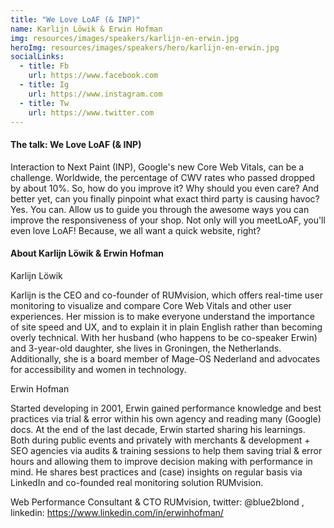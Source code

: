 ```yaml
---
title: "We Love LoAF (& INP)"
name: Karlijn Löwik & Erwin Hofman
img: resources/images/speakers/karlijn-en-erwin.jpg
heroImg: resources/images/speakers/hero/karlijn-en-erwin.jpg
socialLinks: 
  - title: Fb
    url: https://www.facebook.com
  - title: Ig
    url: https://www.instagram.com
  - title: Tw
    url: https://www.twitter.com
---
```


#### The talk: We Love LoAF (& INP)

Interaction to Next Paint (INP), Google's new Core Web Vitals, can be a challenge. Worldwide, the percentage of CWV rates who passed dropped by about 10%. So, how do you improve it? Why should you even care? And better yet, can you finally pinpoint what exact third party is causing havoc? Yes. You can. Allow us to guide you through the awesome ways you can improve the responsiveness of your shop. Not only will you meetLoAF, you'll even love LoAF! Because, we all want a quick website, right?

#### About Karlijn Löwik & Erwin Hofman

Karlijn Löwik

Karlijn is the CEO and co-founder of RUMvision, which offers real-time user monitoring to visualize and compare Core Web Vitals and other user experiences. Her mission is to make everyone understand the importance of site speed and UX, and to explain it in plain English rather than becoming overly technical. With her husband (who happens to be co-speaker Erwin) and 3-year-old daughter, she lives in Groningen, the Netherlands. Additionally, she is a board member of Mage-OS Nederland and advocates for accessibility and women in technology.

Erwin Hofman

Started developing in 2001, Erwin gained performance knowledge and best practices via trial & error within his own agency and reading many (Google) docs. At the end of the last decade, Erwin started sharing his learnings. Both during public events and privately with merchants & development + SEO agencies via audits & training sessions to help them saving trial & error hours and allowing them to improve decision making with performance in mind. He shares best practices and (case) insights on regular basis via LinkedIn and co-founded real monitoring solution RUMvision.



Web Performance Consultant & CTO RUMvision, twitter: @blue2blond , linkedin: https://www.linkedin.com/in/erwinhofman/ 
